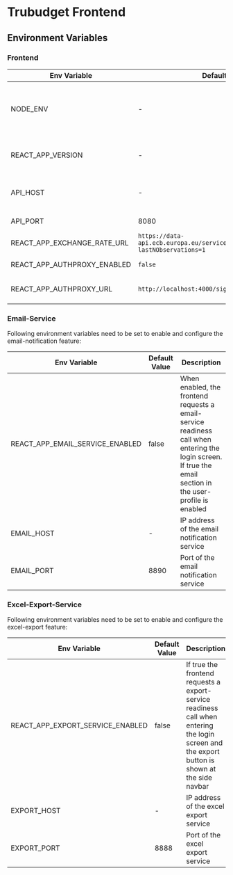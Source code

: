 # Trubudget Frontend

## Environment Variables

### Frontend

| Env Variable                | Default Value                                                                       | Description                                                                                                                                                          |
| --------------------------- | ----------------------------------------------------------------------------------- | -------------------------------------------------------------------------------------------------------------------------------------------------------------------- |
| NODE_ENV                    | -                                                                                   | If set to `development` search Trubudget's external services (Email-/Excel-Export-Service) on localhost. <br>If set to `production` disable Redux devtools extension |
| REACT_APP_VERSION           | -                                                                                   | Injected version via `$npm_package_version` in`.env` file to ensure the version is shown in the frontend                                                             |
| API_HOST                    | -                                                                                   | IP address of the api. This is only required if nginx proxy is used. <br>**Hint:** When deployed locally the host is set to localhost                                |
| API_PORT                    | 8080                                                                                | Port of the api. This is only required if nginx proxy is used                                                                                                        |
| REACT_APP_EXCHANGE_RATE_URL | `https://data-api.ecb.europa.eu/service/data/EXR/D..EUR.SP00.A?lastNObservations=1` | The external URL where the exchange rates are fetched from                                                                                                           |
| REACT_APP_AUTHPROXY_ENABLED | `false`                                                                             | Enables rendering of auth proxy login button                                                                                                                         |
| REACT_APP_AUTHPROXY_URL     | `http://localhost:4000/signin`                                                      | auth proxy ingress. Required if REACT_APP_AUTHPROXY_ENABLED is set to true                                                                                           |

### Email-Service

Following environment variables need to be set to enable and configure the email-notification feature:

| Env Variable                    | Default Value | Description                                                                                                                                                     |
| ------------------------------- | ------------- | --------------------------------------------------------------------------------------------------------------------------------------------------------------- |
| REACT_APP_EMAIL_SERVICE_ENABLED | false         | When enabled, the frontend requests a email-service readiness call when entering the login screen.<br/>If true the email section in the user-profile is enabled |
| EMAIL_HOST                      | -             | IP address of the email notification service                                                                                                                    |
| EMAIL_PORT                      | 8890          | Port of the email notification service                                                                                                                          |

### Excel-Export-Service

Following environment variables need to be set to enable and configure the excel-export feature:

| Env Variable                     | Default Value | Description                                                                                                                                         |
| -------------------------------- | ------------- | --------------------------------------------------------------------------------------------------------------------------------------------------- |
| REACT_APP_EXPORT_SERVICE_ENABLED | false         | If true the frontend requests a export-service readiness call when entering the login screen and <br/>the export button is shown at the side navbar |
| EXPORT_HOST                      | -             | IP address of the excel export service                                                                                                              |
| EXPORT_PORT                      | 8888          | Port of the excel export service                                                                                                                    |
